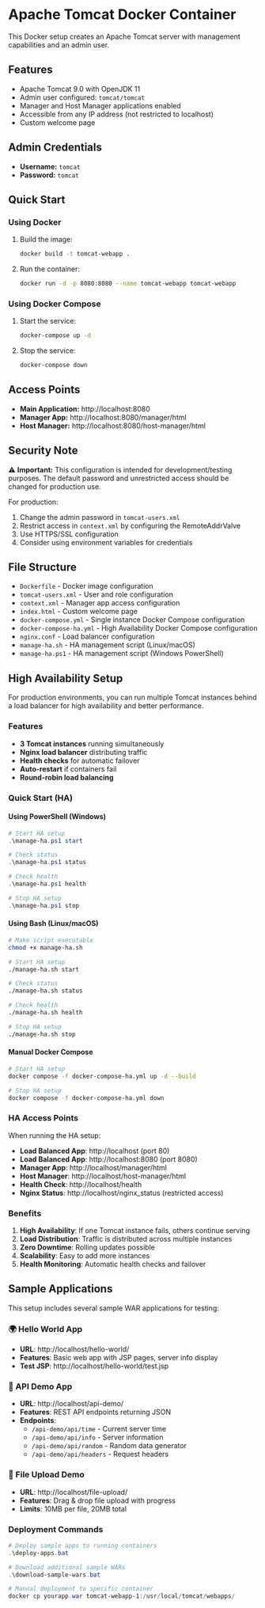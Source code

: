 # Apache Tomcat Docker Container

This Docker setup creates an Apache Tomcat server with management capabilities and an admin user.

## Features

- Apache Tomcat 9.0 with OpenJDK 11
- Admin user configured: `tomcat/tomcat`
- Manager and Host Manager applications enabled
- Accessible from any IP address (not restricted to localhost)
- Custom welcome page

## Admin Credentials

- **Username:** `tomcat`
- **Password:** `tomcat`

## Quick Start

### Using Docker

1. Build the image:
   ```bash
   docker build -t tomcat-webapp .
   ```

2. Run the container:
   ```bash
   docker run -d -p 8080:8080 --name tomcat-webapp tomcat-webapp
   ```

### Using Docker Compose

1. Start the service:
   ```bash
   docker-compose up -d
   ```

2. Stop the service:
   ```bash
   docker-compose down
   ```

## Access Points

- **Main Application:** http://localhost:8080
- **Manager App:** http://localhost:8080/manager/html
- **Host Manager:** http://localhost:8080/host-manager/html

## Security Note

⚠️ **Important:** This configuration is intended for development/testing purposes. The default password and unrestricted access should be changed for production use.

For production:
1. Change the admin password in `tomcat-users.xml`
2. Restrict access in `context.xml` by configuring the RemoteAddrValve
3. Use HTTPS/SSL configuration
4. Consider using environment variables for credentials

## File Structure

- `Dockerfile` - Docker image configuration
- `tomcat-users.xml` - User and role configuration
- `context.xml` - Manager app access configuration
- `index.html` - Custom welcome page
- `docker-compose.yml` - Single instance Docker Compose configuration
- `docker-compose-ha.yml` - High Availability Docker Compose configuration
- `nginx.conf` - Load balancer configuration
- `manage-ha.sh` - HA management script (Linux/macOS)
- `manage-ha.ps1` - HA management script (Windows PowerShell)

## High Availability Setup

For production environments, you can run multiple Tomcat instances behind a load balancer for high availability and better performance.

### Features

- **3 Tomcat instances** running simultaneously
- **Nginx load balancer** distributing traffic
- **Health checks** for automatic failover
- **Auto-restart** if containers fail
- **Round-robin load balancing**

### Quick Start (HA)

#### Using PowerShell (Windows)
```powershell
# Start HA setup
.\manage-ha.ps1 start

# Check status
.\manage-ha.ps1 status

# Check health
.\manage-ha.ps1 health

# Stop HA setup
.\manage-ha.ps1 stop
```

#### Using Bash (Linux/macOS)
```bash
# Make script executable
chmod +x manage-ha.sh

# Start HA setup
./manage-ha.sh start

# Check status
./manage-ha.sh status

# Check health
./manage-ha.sh health

# Stop HA setup
./manage-ha.sh stop
```

#### Manual Docker Compose
```bash
# Start HA setup
docker compose -f docker-compose-ha.yml up -d --build

# Stop HA setup
docker compose -f docker-compose-ha.yml down
```

### HA Access Points

When running the HA setup:

- **Load Balanced App**: http://localhost (port 80)
- **Load Balanced App**: http://localhost:8080 (port 8080)
- **Manager App**: http://localhost/manager/html
- **Host Manager**: http://localhost/host-manager/html
- **Health Check**: http://localhost/health
- **Nginx Status**: http://localhost/nginx_status (restricted access)

### Benefits

1. **High Availability**: If one Tomcat instance fails, others continue serving
2. **Load Distribution**: Traffic is distributed across multiple instances
3. **Zero Downtime**: Rolling updates possible
4. **Scalability**: Easy to add more instances
5. **Health Monitoring**: Automatic health checks and failover

## Sample Applications

This setup includes several sample WAR applications for testing:

### 🌍 Hello World App
- **URL**: http://localhost/hello-world/
- **Features**: Basic web app with JSP pages, server info display
- **Test JSP**: http://localhost/hello-world/test.jsp

### 🚀 API Demo App  
- **URL**: http://localhost/api-demo/
- **Features**: REST API endpoints returning JSON
- **Endpoints**:
  - `/api-demo/api/time` - Current server time
  - `/api-demo/api/info` - Server information
  - `/api-demo/api/random` - Random data generator
  - `/api-demo/api/headers` - Request headers

### 📁 File Upload Demo
- **URL**: http://localhost/file-upload/
- **Features**: Drag & drop file upload with progress
- **Limits**: 10MB per file, 20MB total

### Deployment Commands

```powershell
# Deploy sample apps to running containers
.\deploy-apps.bat

# Download additional sample WARs
.\download-sample-wars.bat

# Manual deployment to specific container
docker cp yourapp.war tomcat-webapp-1:/usr/local/tomcat/webapps/
```
